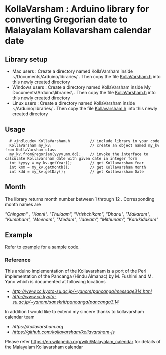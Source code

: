 # KollaVarsham : Arduino  library  for converting Gregorian date to Malayalam Kollavarsham calendar date

## Library setup

* Mac users :  Create a directory named KollaVarsham inside ~/Documents/Arduino/libraries/ . Then copy the file [KollaVarsham.h](../master/src/KollaVarsham.h) into this newly created directory
* Windows users : Create a directory named KollaVarsham inside My Documents\Arduino\libraries\ . Then copy the file  [KollaVarsham.h](../master/src/KollaVarsham.h) into this newly created directory
* Linux users : Create a directory named KollaVarsham inside ~/Arduino/libraries/ . Then copy the file  [Kollavarsham.h](../master/src/KollaVarsham.h) into this newly created directory


## Usage

      # <indlcude> KollaVarsham.h         // include library in your code
      KollaVarsham my_kv;                 // create an object named my_kv from KollaVarsham class
      my_kv.fromGregorian(yyyy,mm,dd);    // invoke the interface to calculate Kollavarsham date with given date in integer form
      int kyyyy = my_kv.getYear();        // get Kollavarsham Year
      int kmm = my_kv.getMonth();         // get Kollavarsham Month
      int kdd = my_kv.getDay();           // get Kollavarsham Date

## Month

The library returns month number between 1 through 12 . Corresponding month names are

_"Chingam" , "Kanni", "Thulaam", "Vrishchikam", "Dhanu", "Makaram", "Kumbham", "Meenam", "Medam", "Idavam", "Mithunam", "Karkkidakam"_

## Example
Refer to [example](example) for a sample code.


### Reference
This arduino  implementation of the Kollavarsham is a port of the Perl implementation of the Pancanga (Hindu Almanac) by M. Fushimi and M. Yano which is documented at following locations                                  
- _http://www.cc.kyoto-su.ac.jp/~yanom/pancanga/message314.html_             
- _http://www.cc.kyoto-su.ac.jp/~yanom/sanskrit/pancanga/pancanga3.14_          
                                                          
In addition I would like to extend my sincere thanks to kollavarsham calendar team                                                                 
- _https://kollavarsham.org_                                      
- _https://github.com/kollavarsham/kollavarsham-js_
      
Please refer https://en.wikipedia.org/wiki/Malayalam_calendar for details of the Malayalam Kollavarsham calendar    
